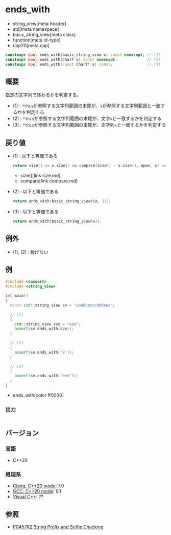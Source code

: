 # ends_with
* string_view[meta header]
* std[meta namespace]
* basic_string_view[meta class]
* function[meta id-type]
* cpp20[meta cpp]

```cpp
constexpr bool ends_with(basic_string_view x) const noexcept; // (1)
constexpr bool ends_with(CharT x) const noexcept;             // (2)
constexpr bool ends_with(const CharT* x) const;               // (3)
```

## 概要
指定の文字列で終わるかを判定する。

- (1) : `*this`が参照する文字列範囲の末尾が、`x`が参照する文字列範囲と一致するかを判定する
- (2) : `*this`が参照する文字列範囲の末尾が、文字`x`と一致するかを判定する
- (3) : `*this`が参照する文字列範囲の末尾が、文字列`x`と一致するかを判定する


## 戻り値
- (1) : 以下と等価である
    ```cpp
    return size() >= x.size() && compare(size() - x.size(), npos, x) == 0;
    ```
    * size()[link size.md]
    * compare[link compare.md]

- (2) : 以下と等価である
    ```cpp
    return ends_with(basic_string_view(&x, 1));
    ```

- (3) : 以下と等価である
    ```cpp
    return ends_with(basic_string_view(x));
    ```


## 例外
- (1), (2) : 投げない


## 例
```cpp example
#include <cassert>
#include <string_view>

int main()
{
  const std::string_view sv = "aaabbbcccdddeee";

  // (1)
  {
    std::string_view svx = "eee"; 
    assert(sv.ends_with(svx));
  }

  // (2)
  {
    assert(sv.ends_with('e'));
  }

  // (3)
  {
    assert(sv.ends_with("eee"));
  }
}
```
* ends_with[color ff0000]

### 出力
```
```

## バージョン
### 言語
- C++20

### 処理系
- [Clang, C++20 mode](/implementation.md#clang): 7.0
- [GCC, C++20 mode](/implementation.md#gcc): 9.1
- [Visual C++](/implementation.md#visual_cpp): ??

## 参照
- [P0457R2 String Prefix and Suffix Checking](http://www.open-std.org/jtc1/sc22/wg21/docs/papers/2017/p0457r2.html)
